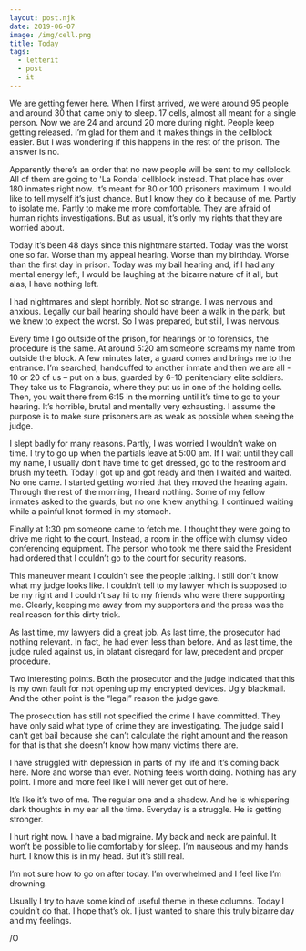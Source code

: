 ```yaml
---
layout: post.njk
date: 2019-06-07
image: /img/cell.png
title: Today
tags:
  - letterit
  - post
  - it
---
```


We are getting fewer here. When I first arrived, we were around 95 people and around 30 that came only to sleep. 17 cells, almost all meant for a single person. Now we are 24 and around 20 more during night. People keep getting released. I’m glad for them and it makes things in the cellblock easier. But I was wondering if this happens in the rest of the prison. The answer is no.

Apparently there’s an order that no new people will be sent to my cellblock. All of them are going to 'La Ronda' cellblock instead. That place has over 180 inmates right now. It’s meant for 80 or 100 prisoners maximum. I would like to tell myself it’s just chance. But I know they do it because of me. Partly to isolate me. Partly to make me more comfortable. They are afraid of human rights investigations. But as usual, it’s only my rights that they are worried about.

Today it’s been 48 days since this nightmare started. Today was the worst one so far. Worse than my appeal hearing. Worse than my birthday. Worse than the first day in prison. Today was my bail hearing and, if I had any mental energy left, I would be laughing at the bizarre nature of it all, but alas, I have nothing left.

I had nightmares and slept horribly. Not so strange. I was nervous and anxious. Legally our bail hearing should have been a walk in the park, but we knew to expect the worst. So I was prepared, but still, I was nervous.

Every time I go outside of the prison, for hearings or to forensics, the procedure is the same. At around 5:20 am someone screams my name from outside the block. A few minutes later, a guard comes and brings me to the entrance. I’m searched, handcuffed to another inmate and then we are all - 10 or 20 of us – put on a bus, guarded by 6-10 penitenciary elite soldiers. They take us to Flagrancia, where they put us in one of the holding cells. Then, you wait there from 6:15 in the morning until it’s time to go to your hearing. It’s horrible, brutal and mentally very exhausting. I assume the purpose is to make sure prisoners are as weak as possible when seeing the judge.

I slept badly for many reasons. Partly, I was worried I wouldn’t wake on time. I try to go up when the partials leave at 5:00 am. If I wait until they call my name, I usually don’t have time to get dressed, go to the restroom and brush my teeth. Today I got up and got ready and then I waited and waited. No one came. I started getting worried that they moved the hearing again. Through the rest of the morning, I heard nothing. Some of my fellow inmates asked to the guards, but no one knew anything. I continued waiting while a painful knot formed in my stomach.

Finally at 1:30 pm someone came to fetch me. I thought they were going to drive me right to the court. Instead, a room in the office with clumsy video conferencing equipment. The person who took me there said the President had ordered that I couldn’t go to the court for security reasons.

This maneuver meant I couldn’t see the people talking. I still don’t know what my judge looks like.  I couldn’t tell to my lawyer which is supposed to be my right and I couldn’t say hi to my friends who were there supporting me. Clearly, keeping me away from my supporters and the press was the real reason for this dirty trick.

As last time, my lawyers did a great job. As last time, the prosecutor had nothing relevant. In fact, he had even less than before. And as last time, the judge ruled against us, in blatant disregard for law, precedent and proper procedure.

Two interesting points. Both the prosecutor and the judge indicated that this is my own fault for not opening up my encrypted devices. Ugly blackmail. And the other point is the “legal” reason the judge gave.

The prosecution has still not specified the crime I have committed. They have only said what type of crime they are investigating. The judge said I can’t get bail because she can’t calculate the right amount and the reason for that is that she doesn’t know how many victims there are.

I have struggled with depression in parts of my life and it’s coming back here. More and worse than ever. Nothing feels worth doing. Nothing has any point. I more and more feel like I will never get out of here.

It’s like it’s two of me. The regular one and a shadow. And he is whispering dark thoughts in my ear all the time. Everyday is a struggle. He is getting stronger.

I hurt right now. I have a bad migraine. My back and neck are painful. It won’t be possible to lie comfortably for sleep. I’m nauseous and my hands hurt. I know this is in my head. But it’s still real.

I’m not sure how to go on after today. I’m overwhelmed and I feel like I’m drowning.

Usually I try to have some kind of useful theme in these columns. Today I couldn’t do that. I hope that’s ok. I just wanted to share this truly bizarre day and my feelings.

/O
